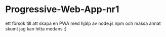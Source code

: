 # Progressive-Web-App-nr1
ett försök till att skapa en PWA med hjälp av node.js npm och massa annat skumt jag kan hitta medans :)
